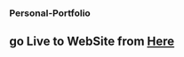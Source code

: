 ### Personal-Portfolio
## go Live to WebSite from [Here](https://personal-portfolio-project.netlify.app/)
